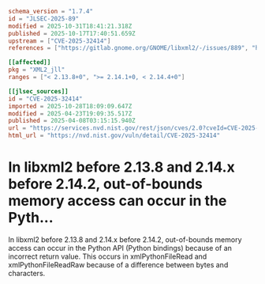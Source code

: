 ```toml
schema_version = "1.7.4"
id = "JLSEC-2025-89"
modified = 2025-10-31T18:41:21.318Z
published = 2025-10-17T17:40:51.659Z
upstream = ["CVE-2025-32414"]
references = ["https://gitlab.gnome.org/GNOME/libxml2/-/issues/889", "https://gitlab.gnome.org/GNOME/libxml2/-/issues/889"]

[[affected]]
pkg = "XML2_jll"
ranges = ["< 2.13.8+0", ">= 2.14.1+0, < 2.14.4+0"]

[[jlsec_sources]]
id = "CVE-2025-32414"
imported = 2025-10-28T18:09:09.647Z
modified = 2025-04-23T19:09:35.517Z
published = 2025-04-08T03:15:15.940Z
url = "https://services.nvd.nist.gov/rest/json/cves/2.0?cveId=CVE-2025-32414"
html_url = "https://nvd.nist.gov/vuln/detail/CVE-2025-32414"
```

# In libxml2 before 2.13.8 and 2.14.x before 2.14.2, out-of-bounds memory access can occur in the Pyth...

In libxml2 before 2.13.8 and 2.14.x before 2.14.2, out-of-bounds memory access can occur in the Python API (Python bindings) because of an incorrect return value. This occurs in xmlPythonFileRead and xmlPythonFileReadRaw because of a difference between bytes and characters.

